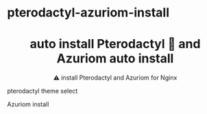 # pterodactyl-azuriom-install
<h1 align="center">auto install Pterodactyl 🦅 and Azuriom auto install</h1>

<p align="center"> ⚠️ install Pterodactyl and Azuriom for Nginx </p>

pterodactyl theme select

Azuriom install 
